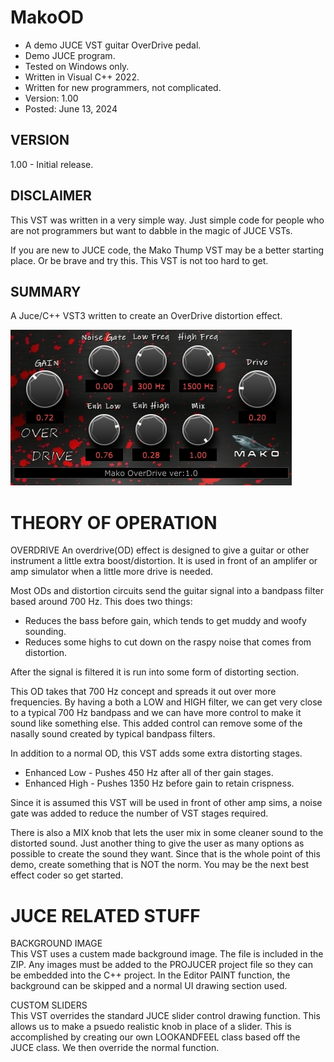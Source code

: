 # MakoOD
* A demo JUCE VST guitar OverDrive pedal.
* Demo JUCE program.
* Tested on Windows only.
* Written in Visual C++ 2022.
* Written for new programmers, not complicated.
* Version: 1.00
* Posted: June 13, 2024

VERSION
------------------------------------------------------------------
1.00 - Initial release.

DISCLAIMER
------------------------------------------------------------------  
This VST was written in a very simple way. Just simple code for
people who are not programmers but want to dabble in the magic of JUCE VSTs.

If you are new to JUCE code, the Mako Thump VST may be a better
starting place. Or be brave and try this. This VST is not too hard to get.
       
SUMMARY
------------------------------------------------------------------
A Juce/C++ VST3 written to create an OverDrive distortion effect. 

![Demo Image](docs/assets/makooddemo01.jpg)

# THEORY OF OPERATION<br />
OVERDRIVE
An overdrive(OD) effect is designed to give a guitar or other instrument a little extra boost/distortion.
It is used in front of an amplifer or amp simulator when a little more drive is needed.

Most ODs and distortion circuits send the guitar signal into a bandpass filter based around 700 Hz. This does two things:
* Reduces the bass before gain, which tends to get muddy and woofy sounding.
* Reduces some highs to cut down on the raspy noise that comes from distortion.

After the signal is filtered it is run into some form of distorting section. 

This OD takes that 700 Hz concept and spreads it out over more frequencies. By having a both a LOW and HIGH filter, we can get very close
to a typical 700 Hz bandpass and we can have more control to make it sound like something else. This added control can remove some of the
nasally sound created by typical bandpass filters.

In addition to a normal OD, this VST adds some extra distorting stages.
* Enhanced Low - Pushes 450 Hz after all of ther gain stages.
* Enhanced High - Pushes 1350 Hz before gain to retain crispness.

Since it is assumed this VST will be used in front of other amp sims, a noise gate was added to reduce the number of VST stages required.

There is also a MIX knob that lets the user mix in some cleaner sound to the distorted sound. Just another thing to give the user as many
options as possible to create the sound they want. Since that is the whole point of this demo, create something that is NOT the norm. You 
may be the next best effect coder so get started.

# JUCE RELATED STUFF<br />
BACKGROUND IMAGE  
This VST uses a custem made background image. The file is included in the ZIP. Any images must be added to the PROJUCER project file so
they can be embedded into the C++ project. In the Editor PAINT function, the background can be skipped and a normal UI drawing section used.

CUSTOM SLIDERS  
This VST overrides the standard JUCE slider control drawing function. This allows us to make a psuedo realistic knob in place of a slider.
This is accomplished by creating our own LOOKANDFEEL class based off the JUCE class. We then override the normal function.




